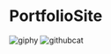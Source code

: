 # PortfolioSite
![giphy](https://user-images.githubusercontent.com/104730743/221060784-41ccbf5e-e447-4f10-a165-f1537e295068.gif)
![githubcat](https://user-images.githubusercontent.com/104730743/221061232-f3ea69d3-6e04-4445-a2b4-88add509806d.png)
